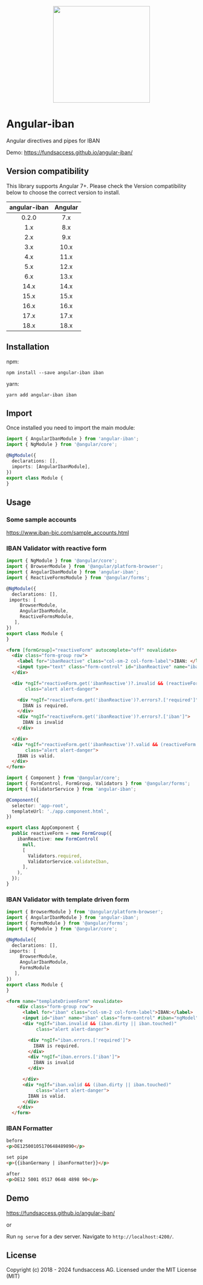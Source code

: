 <p align="center">
  <img height="256px" width="256px" style="text-align: center;" src="https://fundsaccess.github.io/angular-iban/assets/angular.svg">
</p>

# Angular-iban

Angular directives and pipes for IBAN

Demo: https://fundsaccess.github.io/angular-iban/

## Version compatibility

This library supports Angular 7+. Please check the Version compatibility below to choose the correct version to install.

| angular-iban | Angular |
|:------------:|:-------:|
|    0.2.0     |   7.x   |
|     1.x      |   8.x   |
|     2.x      |   9.x   |
|     3.x      |  10.x   |
|     4.x      |  11.x   |
|     5.x      |  12.x   |
|     6.x      |  13.x   |
|     14.x     |  14.x   |
|     15.x     |  15.x   |
|     16.x     |  16.x   |
|     17.x     |  17.x   |
|     18.x     |  18.x   |

## Installation

npm:
```shell
npm install --save angular-iban iban
```

yarn:
```shell
yarn add angular-iban iban
```


## Import

Once installed you need to import the main module:
```typescript
import { AngularIbanModule } from 'angular-iban';
import { NgModule } from '@angular/core';

@NgModule({
  declarations: [],
  imports: [AngularIbanModule], 
})
export class Module {
}
```

## Usage

### Some sample accounts
https://www.iban-bic.com/sample_accounts.html

### IBAN Validator with reactive form
```typescript
import { NgModule } from '@angular/core';
import { BrowserModule } from '@angular/platform-browser';
import { AngularIbanModule } from 'angular-iban';
import { ReactiveFormsModule } from '@angular/forms';

@NgModule({
  declarations: [],
 imports: [
     BrowserModule,
     AngularIbanModule,
     ReactiveFormsModule,
   ],
})
export class Module {
}
```

```html
<form [formGroup]="reactiveForm" autocomplete="off" novalidate>
  <div class="form-group row">
    <label for="ibanReactive" class="col-sm-2 col-form-label">IBAN: </label>
    <input type="text" class="form-control" id="ibanReactive" name="ibanReactive" formControlName="ibanReactive" required>
  </div>

  <div *ngIf="reactiveForm.get('ibanReactive')?.invalid && (reactiveForm.get('ibanReactive')?.dirty || reactiveForm.get('ibanReactive')?.touched)"
       class="alert alert-danger">

    <div *ngIf="reactiveForm.get('ibanReactive')?.errors?.['required']">
      IBAN is required.
    </div>
    <div *ngIf="reactiveForm.get('ibanReactive')?.errors?.['iban']">
      IBAN is invalid
    </div>

  </div>
  <div *ngIf="reactiveForm.get('ibanReactive')?.valid && (reactiveForm.get('ibanReactive')?.dirty || reactiveForm.get('ibanReactive')?.touched)"
       class="alert alert-danger">
    IBAN is valid.
  </div>
</form>
```

```typescript
import { Component } from '@angular/core';
import { FormControl, FormGroup, Validators } from '@angular/forms';
import { ValidatorService } from 'angular-iban';

@Component({
  selector: 'app-root',
  templateUrl: './app.component.html',
})

export class AppComponent {
  public reactiveForm = new FormGroup({
    ibanReactive: new FormControl(
      null,
      [
        Validators.required,
        ValidatorService.validateIban,
      ],
    ),
  });
}
```

### IBAN Validator with template driven form

```typescript
import { BrowserModule } from '@angular/platform-browser';
import { AngularIbanModule } from 'angular-iban';
import { FormsModule } from '@angular/forms';
import { NgModule } from '@angular/core';

@NgModule({
  declarations: [],
 imports: [
     BrowserModule,
     AngularIbanModule,
     FormsModule
   ],
})
export class Module {
}
```

```html
<form name="templateDrivenForm" novalidate>
    <div class="form-group row">
      <label for="iban" class="col-sm-2 col-form-label">IBAN:</label>
      <input id="iban" name="iban" class="form-control" #iban="ngModel" type="text" ibanValidator [(ngModel)]="testIban" [ngModelOptions]="{standalone: true}" required autocomplete="off">
      <div *ngIf="iban.invalid && (iban.dirty || iban.touched)"
           class="alert alert-danger">

        <div *ngIf="iban.errors.['required']">
          IBAN is required.
        </div>
        <div *ngIf="iban.errors.['iban']">
          IBAN is invalid
        </div>

      </div>
      <div *ngIf="iban.valid && (iban.dirty || iban.touched)"
           class="alert alert-danger">
        IBAN is valid.
      </div>
    </div>
  </form>
```

### IBAN Formatter
```html
before
<p>DE12500105170648489890</p>

set pipe
<p>{{ibanGermany | ibanFormatter}}</p>

after
<p>DE12 5001 0517 0648 4898 90</p>
```

## Demo

https://fundsaccess.github.io/angular-iban/

or

Run `ng serve` for a dev server. Navigate to `http://localhost:4200/`.

## License

Copyright (c) 2018 - 2024 fundsaccess AG. Licensed under the MIT License (MIT)


